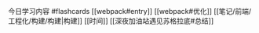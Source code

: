今日学习内容
#flashcards 
[[webpack#entry]] 
[[webpack#优化]] 
[[笔记/前端/工程化/构建/构建|构建]] 
[[时间]] 
[[深夜加油站遇见苏格拉底#总结]] 